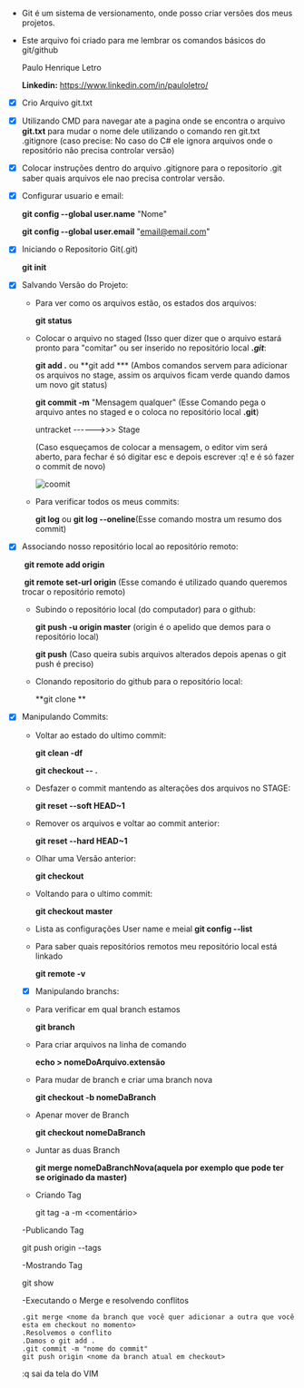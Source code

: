 - Git é um sistema de versionamento, onde posso criar versões dos meus projetos. 

- Este arquivo foi criado para me lembrar os comandos básicos do git/github

  

  Paulo Henrique Letro

  **Linkedin:** https://www.linkedin.com/in/pauloletro/

  

- [x] Crio Arquivo git.txt

  

- [x] Utilizando CMD para navegar ate a pagina onde se encontra o arquivo **git.txt** para mudar o nome dele utilizando o comando ren git.txt .gitignore (caso precise: No caso do C# ele ignora arquivos onde o repositório não precisa controlar versão)

  

- [x] Colocar instruções dentro do arquivo .gitignore para o repositorio .git saber quais arquivos ele nao precisa controlar versão.

  

- [x] Configurar usuario e email:

   **git config --global user.name** "Nome"

   **git config --global user.email** "email@email.com"

   

- [x] Iniciando o Repositorio Git(.git)

   **git init**

   

- [x] Salvando Versão do Projeto: 

   * Para ver como os arquivos estão, os estados dos arquivos:

     **git status**

     

   * Colocar o arquivo no staged (Isso quer dizer que o arquivo estará pronto para "comitar" ou ser inserido no repositório local **.*git***:

     **git add .** ou **git add *** (Ambos comandos servem para adicionar os arquivos no stage, assim os arquivos ficam verde quando damos um novo git status)

     **git commit -m** "Mensagem qualquer" (Esse Comando pega o arquivo antes no staged e o coloca no repositório local **.git**)

     

     untracket ------>>> Stage
     
     
     
     (Caso esqueçamos de colocar a mensagem, o editor vim será aberto, para fechar é só digitar esc e depois escrever :q! e é só fazer o commit de novo)
     
     ![coomit](C:\Users\paulo\Desktop\coomit.PNG)
     
     


   * Para verificar todos os meus commits:

     **git log**    ou      **git log --oneline**(Esse comando mostra um resumo dos commit)

     

     

- [x] Associando nosso repositório local ao repositório remoto:

   ​	**git remote add origin**  <URL do repositorio>	

   ​	**git remote set-url origin** <URL do repositorio> (Esse comando é utilizado quando queremos trocar o repositório remoto)

   

   * Subindo o repositório local (do computador) para o github:

     **git push -u origin master**   (origin é o apelido que demos para o repositório local)

     **git push**  (Caso queira subis arquivos alterados depois apenas o git push é preciso)

     

   * Clonando repositorio do github para o repositório local:

     **git clone <URL do repositorio>	**

   

- [x] Manipulando Commits:

    

   * Voltar ao estado do ultimo commit:

     **git clean -df**

     **git checkout -- .**

   

   * Desfazer o commit mantendo as alterações dos arquivos no STAGE:

     **git reset --soft  HEAD~1**

   

   * Remover os arquivos e voltar ao commit anterior:

     **git reset  --hard HEAD~1**

   

   * Olhar uma Versão anterior:

     **git checkout** <Codigo do commit>	

   

   * Voltando para o ultimo commit:

     **git checkout master**

   

   - Lista as configurações User name e meial
     **git config --list**

   

   - Para saber quais repositórios remotos meu repositório local está linkado

     **git remote -v**

   

   - [x] Manipulando branchs:

   - Para verificar em qual branch estamos

     **git branch**

   

   - Para criar arquivos na linha de comando

     **echo > nomeDoArquivo.extensão**

   

   - Para mudar de branch e criar uma branch nova

     **git checkout -b nomeDaBranch**

   

   - Apenar mover de Branch

     **git checkout nomeDaBranch**

   

   - Juntar as duas Branch

     **git merge nomeDaBranchNova(aquela por exemplo que pode ter se originado da master)**
  
  - Criando Tag
  
    git tag -a <nome da tag> -m <comentário>
  
  -Publicando Tag
  
   git push origin --tags
  
  -Mostrando Tag
  
    git show <nome da tag>
  
  -Executando o Merge e resolvendo conflitos
  
      .git merge <nome da branch que você quer adicionar a outra que você esta em checkout no momento>
      .Resolvemos o conflito
      .Damos o git add .
      .git commit -m "nome do commit"
      git push origin <nome da branch atual em checkout>
  
  
  
  :q sai da tela do VIM
  

   

   

   

   

   

   

   

   

   

   

   

   

   

   

   

   

   ​	

​    

   

   

   

   

   

   

   

   

   

   

   

